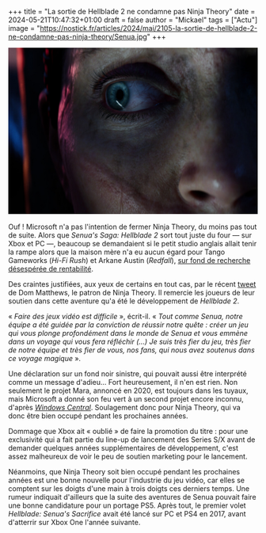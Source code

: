 +++
title = "La sortie de Hellblade 2 ne condamne pas Ninja Theory"
date = 2024-05-21T10:47:32+01:00
draft = false
author = "Mickael"
tags = ["Actu"]
image = "https://nostick.fr/articles/2024/mai/2105-la-sortie-de-hellblade-2-ne-condamne-pas-ninja-theory/Senua.jpg"
+++

![Senua's Saga: Hellblade 2](Senua.jpg "Angoisse pour Senua.")

Ouf ! Microsoft n'a pas l'intention de fermer Ninja Theory, du moins pas tout de suite. Alors que *Senua's Saga: Hellblade 2* sort tout juste du four — sur Xbox et PC —, beaucoup se demandaient si le petit studio anglais allait tenir la rampe alors que la maison mère n'a eu aucun égard pour Tango Gameworks (*Hi-Fi Rush*) et Arkane Austin (*Redfall*), [sur fond de recherche désespérée de rentabilité](https://nostick.fr/articles/2024/mai/1505-bonjour-tristesse-chez-xbox/).

Des craintes justifiées, aux yeux de certains en tout cas, par le récent [tweet](https://x.com/NinjaTheory/status/1792601275550302264) de Dom Matthews, le patron de Ninja Theory. Il remercie les joueurs de leur soutien dans cette aventure qu'a été le développement de *Hellblade 2*. 

« *Faire des jeux vidéo est difficile* », écrit-il. « *Tout comme Senua, notre équipe a été guidée par la conviction de réussir notre quête : créer un jeu qui vous plonge profondément dans le monde de Senua et vous emmène dans un voyage qui vous fera réfléchir (…) Je suis très fier du jeu, très fier de notre équipe et très fier de vous, nos fans, qui nous avez soutenus dans ce voyage magique* ».

Une déclaration sur un fond noir sinistre, qui pouvait aussi être interprété comme un message d'adieu… Fort heureusement, il n'en est rien. Non seulement le projet Mara, annoncé en 2020, est toujours dans les tuyaux, mais Microsoft a donné son feu vert à un second projet encore inconnu, d'après *[Windows Central](https://www.windowscentral.com/gaming/xbox/making-video-games-is-difficult-ninja-theory-studio-head-talks-at-the-fore-of-senuas-saga-hellblade-2s-xbox-and-pc-launch)*. Soulagement donc pour Ninja Theory, qui va donc être bien occupé pendant les prochaines années. 

Dommage que Xbox ait « oublié » de faire la promotion du titre : pour une exclusivité qui a fait partie du line-up de lancement des Series S/X avant de demander quelques années supplémentaires de développement, c'est assez malheureux de voir le peu de soutien marketing pour le lancement.

Néanmoins, que Ninja Theory soit bien occupé pendant les prochaines années est une bonne nouvelle pour l'industrie du jeu vidéo, car elles se comptent sur les doigts d'une main à trois doigts ces derniers temps. Une rumeur indiquait d'ailleurs que la suite des aventures de Senua pouvait faire une bonne candidature pour un portage PS5. Après tout, le premier volet *Hellblade: Senua's Sacrifice* avait été lancé sur PC et PS4 en 2017, avant d'atterrir sur Xbox One l'année suivante.

